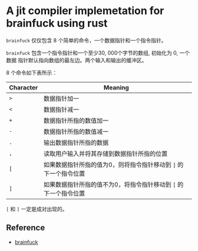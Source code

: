 # A jit compiler implemetation for brainfuck using rust

`brainfuck` 仅仅包含 8 个简单的命令，一个数据指针和一个指令指针。

`brainfuck` 包含一个指令指针和一个至少30, 000个字节的数组, 初始化为 0, 一个数据
指针默认指向数组的最左边。两个输入和输出的缓冲区。

8 个命令如下表所示：

| Character | Meaning                                                          |
| ----      | ----                                                             |
| `>`       | 数据指针加一                                                     |
| `<`       | 数据指针减一                                                     |
| `+`       | 数据指针所指的数值加一                                           |
| `-`       | 数据指针所指的数值减一                                           |
| `.`       | 输出数据指针所指的数据                                           |
| `,`       | 读取用户输入并将其存储到数据指针所指的位置                       |
| `[`       | 如果数据指针所指的值为0，则将指令指针移动到 `]` 的下一个指令位置 |
| `]`       | 如果数据指针所指的值不为0，将指令指针移动到 `[` 的下一个指令位置 |

`[` 和 `]` 一定是成对出现的。

## Reference

- [brainfuck](https://en.wikipedia.org/wiki/Brainfuck)
